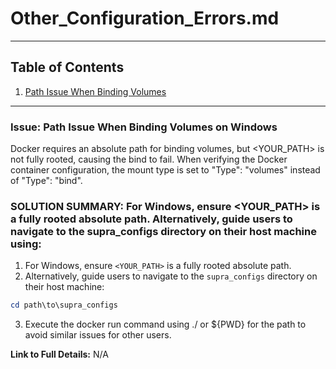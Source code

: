 # **Other_Configuration_Errors.md**

---

## Table of Contents

1. [Path Issue When Binding Volumes](#path-issue-when-binding-volumes)

---

### **Issue: Path Issue When Binding Volumes on Windows**

Docker requires an absolute path for binding volumes, but <YOUR_PATH> is not fully rooted, causing the bind to fail.
When verifying the Docker container configuration, the mount type is set to "Type": "volumes" instead of "Type": "bind".

### SOLUTION SUMMARY: For Windows, ensure <YOUR_PATH> is a fully rooted absolute path. Alternatively, guide users to navigate to the supra_configs directory on their host machine using:

1. For Windows, ensure `<YOUR_PATH>` is a fully rooted absolute path.
2. Alternatively, guide users to navigate to the `supra_configs` directory on their host machine:

```PowerShell
cd path\to\supra_configs
```

3. Execute the docker run command using ./ or ${PWD} for the path to avoid similar issues for other users.

**Link to Full Details:**
N/A
